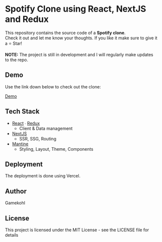 # Spotify Clone using React, NextJS and Redux
This repository contains the source code of a **Spotify clone**. <br>
Check it out and let me know your thoughts. If you like it make sure to give it a ⭐ Star!

**NOTE:** The project is still in development and I will regularly make updates to the repo.

## Demo
Use the link down below to check out the clone:

[Demo](https://react-spotify-3xnuxyq5l-gamekohl.vercel.app/)


## Tech Stack
- [React](https://github.com/facebook/react) ∙ [Redux](https://github.com/reduxjs/redux)
    - Client & Data management
- [NextJS](https://github.com/vercel/next.js)
    - SSR, SSG, Routing
- [Mantine](https://github.com/mantinedev/mantine)
    - Styling, Layout, Theme, Components

## Deployment
The deployment is done using Vercel.

## Author
Gamekohl

## License
This project is licensed under the MIT License - see the LICENSE file for details


